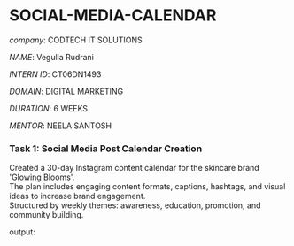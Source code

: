 # SOCIAL-MEDIA-CALENDAR

*company*: CODTECH IT SOLUTIONS

*NAME*: Vegulla Rudrani

*INTERN ID*: CT06DN1493

*DOMAIN*: DIGITAL MARKETING 

*DURATION*: 6 WEEKS 

*MENTOR*: NEELA SANTOSH

### Task 1: Social Media Post Calendar Creation
Created a 30-day Instagram content calendar for the skincare brand 'Glowing Blooms'.  
The plan includes engaging content formats, captions, hashtags, and visual ideas to increase brand engagement.  
Structured by weekly themes: awareness, education, promotion, and community building.

output: 
